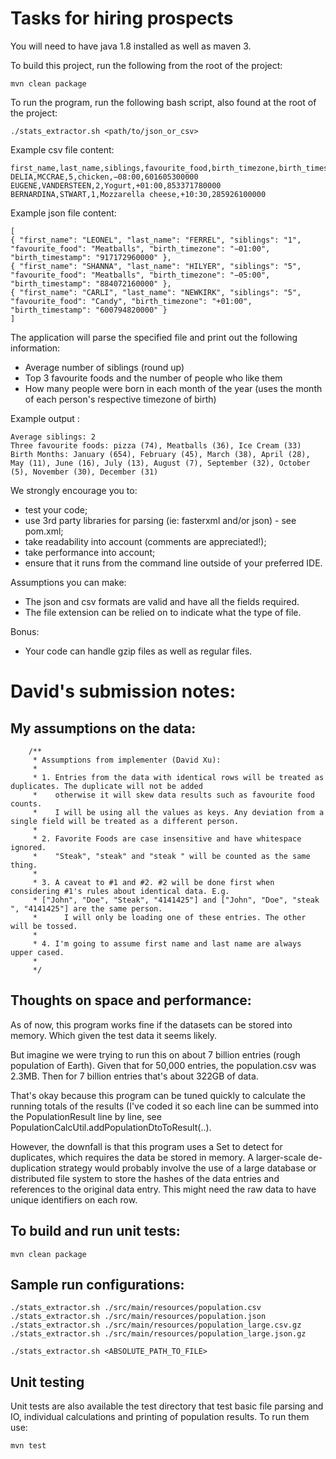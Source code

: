 # Tasks for hiring prospects

You will need to have java 1.8 installed as well as maven 3.

To build this project, run the following from the root of the project:

```
mvn clean package
```

To run the program, run the following bash script, also found at the root of the project:

```
./stats_extractor.sh <path/to/json_or_csv>
```

Example csv file content:

```
first_name,last_name,siblings,favourite_food,birth_timezone,birth_timestamp
DELIA,MCCRAE,5,chicken,−08:00,601605300000
EUGENE,VANDERSTEEN,2,Yogurt,+01:00,853371780000
BERNARDINA,STWART,1,Mozzarella cheese,+10:30,285926100000
```

Example json file content:
```
[
{ "first_name": "LEONEL", "last_name": "FERREL", "siblings": "1", "favourite_food": "Meatballs", "birth_timezone": "−01:00", "birth_timestamp": "917172960000" },
{ "first_name": "SHANNA", "last_name": "HILYER", "siblings": "5", "favourite_food": "Meatballs", "birth_timezone": "−05:00", "birth_timestamp": "884072160000" },
{ "first_name": "CARLI", "last_name": "NEWKIRK", "siblings": "5", "favourite_food": "Candy", "birth_timezone": "+01:00", "birth_timestamp": "600794820000" }
]
```

The application will parse the specified file and print out the following information:

* Average number of siblings (round up)
* Top 3 favourite foods and the number of people who like them
* How many people were born in each month of the year (uses the month of each person's respective timezone of birth)


Example output :
```
Average siblings: 2
Three favourite foods: pizza (74), Meatballs (36), Ice Cream (33)
Birth Months: January (654), February (45), March (38), April (28), May (11), June (16), July (13), August (7), September (32), October (5), November (30), December (31)
```

We strongly encourage you to:
* test your code;
* use 3rd party libraries for parsing (ie: fasterxml and/or json) - see pom.xml;
* take readability into account (comments are appreciated!);
* take performance into account;
* ensure that it runs from the command line outside of your preferred IDE.

Assumptions you can make:
* The json and csv formats are valid and have all the fields required.
* The file extension can be relied on to indicate what the type of file.

Bonus:
* Your code can handle gzip files as well as regular files.


# David's submission notes:

## My assumptions on the data:
```
    /**
     * Assumptions from implementer (David Xu):
     *
     * 1. Entries from the data with identical rows will be treated as duplicates. The duplicate will not be added
     *    otherwise it will skew data results such as favourite food counts.
     *    I will be using all the values as keys. Any deviation from a single field will be treated as a different person.
     *
     * 2. Favorite Foods are case insensitive and have whitespace ignored.
     *    "Steak", "steak" and "steak " will be counted as the same thing.
     *
     * 3. A caveat to #1 and #2. #2 will be done first when considering #1's rules about identical data. E.g.
     * ["John", "Doe", "Steak", "4141425"] and ["John", "Doe", "steak ", "4141425"] are the same person.
     *      I will only be loading one of these entries. The other will be tossed.
     *
     * 4. I'm going to assume first name and last name are always upper cased.
     *
     */
```
## Thoughts on space and performance:

As of now, this program works fine if the datasets can be stored into memory. Which given the test data
it seems likely.

But imagine we were trying to run this on about 7 billion entries (rough population of Earth). Given that for 50,000
entries, the population.csv was 2.3MB. Then for 7 billion entries that's about 322GB of data.

That's okay because this program can be tuned quickly to calculate the running totals of the results (I've coded it so
each line can be summed into the PopulationResult line by line, see PopulationCalcUtil.addPopulationDtoToResult(..).

However, the downfall is that this program uses a Set to detect for duplicates, which requires the data be stored
in memory. A larger-scale de-duplication strategy would probably involve the use of a large database or distributed 
file system to store the hashes of the data entries and references to the original data entry. This might need the raw data
to have unique identifiers on each row.

## To build and run unit tests:
```
mvn clean package
```

## Sample run configurations:
```
./stats_extractor.sh ./src/main/resources/population.csv
./stats_extractor.sh ./src/main/resources/population.json
./stats_extractor.sh ./src/main/resources/population_large.csv.gz
./stats_extractor.sh ./src/main/resources/population_large.json.gz

./stats_extractor.sh <ABSOLUTE_PATH_TO_FILE>
```

## Unit testing
Unit tests are also available the test directory that test basic file parsing and IO, 
individual calculations and printing of population results. To run them use:
```
mvn test
```


